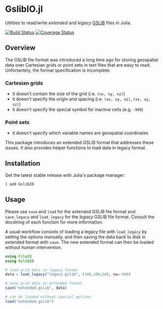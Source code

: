 # GslibIO.jl

Utilities to read/write *extended* and *legacy*
[GSLIB](http://www.gslib.com/gslib_help/format.html)
files in Julia.

[![Build Status](https://img.shields.io/github/workflow/status/JuliaEarth/GslibIO.jl/CI)](https://github.com/JuliaEarth/GslibIO.jl/actions)
[![Coverage Status](https://codecov.io/gh/JuliaEarth/GslibIO.jl/branch/master/graph/badge.svg)](https://codecov.io/gh/JuliaEarth/GslibIO.jl)

## Overview

The GSLIB file format was introduced a long time ago for storing geospatial
data over Cartesian grids or point sets in text files that are easy to read.
Unfortantely, the format specification is incomplete:

### Cartesian grids

- it doesn't contain the size of the grid (i.e. `(nx, ny, nz)`)
- it doesn't specify the origin and spacing (i.e. `(ox, oy, oz)`, `(sx, sy, sz)`)
- it doesn't specify the special symbol for inactive cells (e.g. `-999`)

### Point sets

- it doesn't specify which variable names are geospatial coordinates

This package introduces an extended GSLIB format that addresses these issues.
It also provides helper functions to load data in legacy format.

## Installation

Get the latest stable release with Julia's package manager:

```julia
] add GslibIO
```

## Usage

Please use `save` and `load` for the *extended* GSLIB file format and
`save_legacy` and `load_legacy` for the *legacy* GSLIB file format.
Consult the docstring of each function for more information.

A usual workflow consists of loading a legacy file with `load_legacy`
by setting the options manually, and then saving the data back to disk
in extended format with `save`. The new extended format can then be
loaded without human intervention.

```julia
using FileIO
using GslibIO

# load grid data in legacy format
data = load_legacy("legacy.gslib", (100,100,50), na=-999)

# save grid data in extended format
save("extended.gslib", data)

# can be loaded without special options
load("extended.gslib")
```